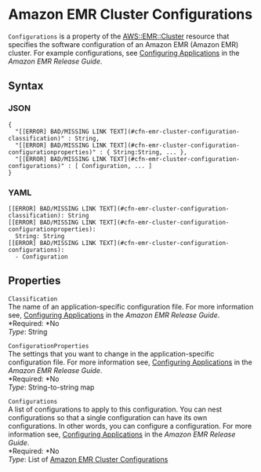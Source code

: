 # Amazon EMR Cluster Configurations<a name="aws-properties-emr-cluster-configuration"></a>

`Configurations` is a property of the [AWS::EMR::Cluster](aws-resource-emr-cluster.md) resource that specifies the software configuration of an Amazon EMR \(Amazon EMR\) cluster\. For example configurations, see [Configuring Applications](http://docs.aws.amazon.com//ElasticMapReduce/latest/ReleaseGuide/emr-configure-apps.html) in the *Amazon EMR Release Guide*\.

## Syntax<a name="w3ab2c21c14d886b5"></a>

### JSON<a name="aws-properties-emr-cluster-configuration-syntax.json"></a>

```
{
  "[[ERROR] BAD/MISSING LINK TEXT](#cfn-emr-cluster-configuration-classification)" : String,
  "[[ERROR] BAD/MISSING LINK TEXT](#cfn-emr-cluster-configuration-configurationproperties)" : { String:String, ... },
  "[[ERROR] BAD/MISSING LINK TEXT](#cfn-emr-cluster-configuration-configurations)" : [ Configuration, ... ]
}
```

### YAML<a name="aws-properties-emr-cluster-configuration-syntax.yaml"></a>

```
[[ERROR] BAD/MISSING LINK TEXT](#cfn-emr-cluster-configuration-classification): String
[[ERROR] BAD/MISSING LINK TEXT](#cfn-emr-cluster-configuration-configurationproperties):
  String: String
[[ERROR] BAD/MISSING LINK TEXT](#cfn-emr-cluster-configuration-configurations):
  - Configuration
```

## Properties<a name="w3ab2c21c14d886b7"></a>

`Classification`  
The name of an application\-specific configuration file\. For more information see, [Configuring Applications](http://docs.aws.amazon.com//ElasticMapReduce/latest/ReleaseGuide/emr-configure-apps.html) in the *Amazon EMR Release Guide*\.  
*Required: *No  
*Type*: String

`ConfigurationProperties`  
The settings that you want to change in the application\-specific configuration file\. For more information see, [Configuring Applications](http://docs.aws.amazon.com//ElasticMapReduce/latest/ReleaseGuide/emr-configure-apps.html) in the *Amazon EMR Release Guide*\.  
*Required: *No  
*Type*: String\-to\-string map

`Configurations`  
A list of configurations to apply to this configuration\. You can nest configurations so that a single configuration can have its own configurations\. In other words, you can configure a configuration\. For more information see, [Configuring Applications](http://docs.aws.amazon.com//ElasticMapReduce/latest/ReleaseGuide/emr-configure-apps.html) in the *Amazon EMR Release Guide*\.  
*Required: *No  
*Type*: List of [Amazon EMR Cluster Configurations](#aws-properties-emr-cluster-configuration)